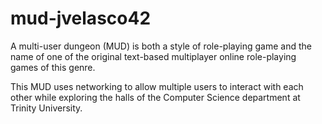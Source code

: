# mud-jvelasco42

A multi-user dungeon (MUD) is both a style of role-playing game and the name of one
of the original text-based multiplayer online role-playing games of this genre. 

This MUD uses networking to allow multiple users to interact with each other while
exploring the halls of the Computer Science department at Trinity University.
